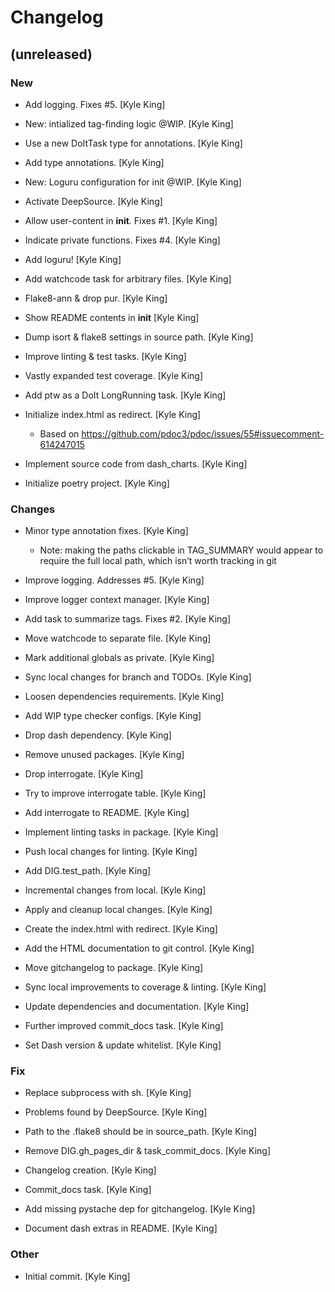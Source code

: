 # Changelog


## (unreleased)

### New

* Add logging. Fixes #5. [Kyle King]

* New: intialized tag-finding logic @WIP. [Kyle King]

* Use a new DoItTask type for annotations. [Kyle King]

* Add type annotations. [Kyle King]

* New: Loguru configuration for init @WIP. [Kyle King]

* Activate DeepSource. [Kyle King]

* Allow user-content in __init__. Fixes #1. [Kyle King]

* Indicate private functions. Fixes #4. [Kyle King]

* Add loguru! [Kyle King]

* Add watchcode task for arbitrary files. [Kyle King]

* Flake8-ann & drop pur. [Kyle King]

* Show README contents in __init__ [Kyle King]

* Dump isort & flake8 settings in source path. [Kyle King]

* Improve linting & test tasks. [Kyle King]

* Vastly expanded test coverage. [Kyle King]

* Add ptw as a DoIt LongRunning task. [Kyle King]

* Initialize index.html as redirect. [Kyle King]

  - Based on https://github.com/pdoc3/pdoc/issues/55#issuecomment-614247015

* Implement source code from dash_charts. [Kyle King]

* Initialize poetry project. [Kyle King]

### Changes

* Minor type annotation fixes. [Kyle King]

  - Note: making the paths clickable in TAG_SUMMARY would appear to require the full local path, which isn’t worth tracking in git

* Improve logging. Addresses #5. [Kyle King]

* Improve logger context manager. [Kyle King]

* Add task to summarize tags. Fixes #2. [Kyle King]

* Move watchcode to separate file. [Kyle King]

* Mark additional globals as private. [Kyle King]

* Sync local changes for branch and TODOs. [Kyle King]

* Loosen dependencies requirements. [Kyle King]

* Add WIP type checker configs. [Kyle King]

* Drop dash dependency. [Kyle King]

* Remove unused packages. [Kyle King]

* Drop interrogate. [Kyle King]

* Try to improve interrogate table. [Kyle King]

* Add interrogate to README. [Kyle King]

* Implement linting tasks in package. [Kyle King]

* Push local changes for linting. [Kyle King]

* Add DIG.test_path. [Kyle King]

* Incremental changes from local. [Kyle King]

* Apply and cleanup local changes. [Kyle King]

* Create the index.html with redirect. [Kyle King]

* Add the HTML documentation to git control. [Kyle King]

* Move gitchangelog to package. [Kyle King]

* Sync local improvements to coverage & linting. [Kyle King]

* Update dependencies and documentation. [Kyle King]

* Further improved commit_docs task. [Kyle King]

* Set Dash version & update whitelist. [Kyle King]

### Fix

* Replace subprocess with sh. [Kyle King]

* Problems found by DeepSource. [Kyle King]

* Path to the .flake8 should be in source_path. [Kyle King]

* Remove DIG.gh_pages_dir & task_commit_docs. [Kyle King]

* Changelog creation. [Kyle King]

* Commit_docs task. [Kyle King]

* Add missing pystache dep for gitchangelog. [Kyle King]

* Document dash extras in README. [Kyle King]

### Other

* Initial commit. [Kyle King]


